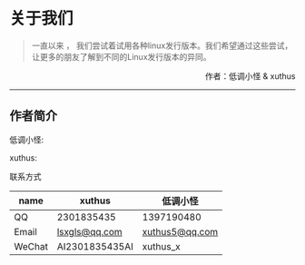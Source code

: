 # 关于我们

> 一直以来 ， 我们尝试着试用各种linux发行版本。我们希望通过这些尝试，让更多的朋友了解到不同的Linux发行版本的异同。

<p align="right">作者：低调小怪 & xuthus</p>

---

## 作者简介

低调小怪:

xuthus:

联系方式

| name | xuthus | 低调小怪 |
| --- | --- | --- |
| QQ | 2301835435 | 1397190480 |
| Email | lsxgls@qq.com | xuthus5@qq.com |
| WeChat | AI2301835435AI | xuthus_x |